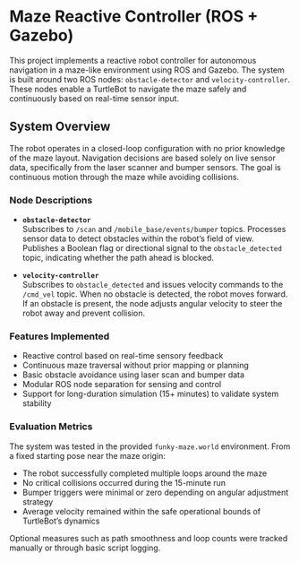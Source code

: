# Maze Reactive Controller (ROS + Gazebo)

This project implements a reactive robot controller for autonomous navigation in a maze-like environment using ROS and Gazebo. The system is built around two ROS nodes: `obstacle-detector` and `velocity-controller`. These nodes enable a TurtleBot to navigate the maze safely and continuously based on real-time sensor input.

## System Overview

The robot operates in a closed-loop configuration with no prior knowledge of the maze layout. Navigation decisions are based solely on live sensor data, specifically from the laser scanner and bumper sensors. The goal is continuous motion through the maze while avoiding collisions.

### Node Descriptions

- **`obstacle-detector`**  
  Subscribes to `/scan` and `/mobile_base/events/bumper` topics. Processes sensor data to detect obstacles within the robot’s field of view. Publishes a Boolean flag or directional signal to the `obstacle_detected` topic, indicating whether the path ahead is blocked.

- **`velocity-controller`**  
  Subscribes to `obstacle_detected` and issues velocity commands to the `/cmd_vel` topic. When no obstacle is detected, the robot moves forward. If an obstacle is present, the node adjusts angular velocity to steer the robot away and prevent collision.

### Features Implemented

- Reactive control based on real-time sensory feedback
- Continuous maze traversal without prior mapping or planning
- Basic obstacle avoidance using laser scan and bumper data
- Modular ROS node separation for sensing and control
- Support for long-duration simulation (15+ minutes) to validate system stability

### Evaluation Metrics

The system was tested in the provided `funky-maze.world` environment. From a fixed starting pose near the maze origin:

- The robot successfully completed multiple loops around the maze
- No critical collisions occurred during the 15-minute run
- Bumper triggers were minimal or zero depending on angular adjustment strategy
- Average velocity remained within the safe operational bounds of TurtleBot’s dynamics

Optional measures such as path smoothness and loop counts were tracked manually or through basic script logging.
